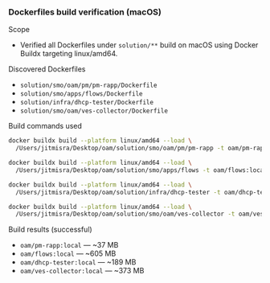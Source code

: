 ### Dockerfiles build verification (macOS)

Scope
- Verified all Dockerfiles under `solution/**` build on macOS using Docker Buildx targeting linux/amd64.

Discovered Dockerfiles
- `solution/smo/oam/pm/pm-rapp/Dockerfile`
- `solution/smo/apps/flows/Dockerfile`
- `solution/infra/dhcp-tester/Dockerfile`
- `solution/smo/oam/ves-collector/Dockerfile`

Build commands used
```bash
docker buildx build --platform linux/amd64 --load \
  /Users/jitmisra/Desktop/oam/solution/smo/oam/pm/pm-rapp -t oam/pm-rapp:local

docker buildx build --platform linux/amd64 --load \
  /Users/jitmisra/Desktop/oam/solution/smo/apps/flows -t oam/flows:local

docker buildx build --platform linux/amd64 --load \
  /Users/jitmisra/Desktop/oam/solution/infra/dhcp-tester -t oam/dhcp-tester:local

docker buildx build --platform linux/amd64 --load \
  /Users/jitmisra/Desktop/oam/solution/smo/oam/ves-collector -t oam/ves-collector:local
```

Build results (successful)
- `oam/pm-rapp:local` — ~37 MB
- `oam/flows:local` — ~605 MB
- `oam/dhcp-tester:local` — ~189 MB
- `oam/ves-collector:local` — ~373 MB